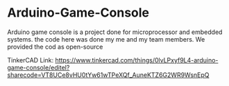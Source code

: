 # Arduino-Game-Console
Arduino game console is a project done for microprocessor and embedded systems. the code here was done my me and my team members. We provided the cod as open-source 

TinkerCAD Link: https://www.tinkercad.com/things/0lvLPxyf9L4-arduino-game-console/editel?sharecode=VT8UCe8vHU0tYw61wTPeXQf_AuneKTZ6G2WR9WsnEpQ
